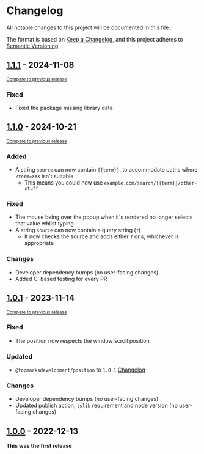 <!--
Guiding Principles
- Changelogs are for humans, not machines.
- There should be an entry for every single version.
- The same types of changes should be grouped.
- Versions and sections should be linkable.
- The latest version comes first.
- The release date of each version is displayed.
- Mention whether you follow Semantic Versioning.

Types of changes
- Added for new features.
- Changed for changes in existing functionality.
- Deprecated for soon-to-be removed features.
- Removed for now removed features.
- Fixed for any bug fixes.
- Security in case of vulnerabilities.
- Breaking changes for break in new revision
- Other for notable changes that do not
 -->

# Changelog

All notable changes to this project will be documented in this file.

The format is based on [Keep a Changelog](https://keepachangelog.com/en/1.0.0/),
and this project adheres to [Semantic Versioning](https://semver.org/spec/v2.0.0.html).

## [1.1.1] - 2024-11-08

<small>[Compare to previous release][comp:1.1.1]</small>

### Fixed

-   Fixed the package missing library data

[comp:1.1.1]: https://github.com/TopMarksDevelopment/JavaScript.Autocomplete/compare/v1.1.0...v1.1.1
[1.1.1]: https://github.com/TopMarksDevelopment/JavaScript.Autocomplete/release/tag/v1.1.1

## [1.1.0] - 2024-10-21

<small>[Compare to previous release][comp:1.1.0]</small>

### Added

-   A string `source` can now contain `{{term}}`, to accommodate paths where `?term=XXX` isn't suitable
    -   This means you could now use `example.com/search/{{term}}/other-stuff`

### Fixed

-   The mouse being over the popup when it's rendered no longer selects that value whilst typing
-   A string `source` can now contain a query string (`?`)
    -   It now checks the source and adds either `?` or `&`, whichever is appropriate

### Changes

-   Developer dependency bumps (no user-facing changes)
-   Added CI based testing for every PR

[comp:1.1.0]: https://github.com/TopMarksDevelopment/JavaScript.Autocomplete/compare/v1.0.1...v1.1.0
[1.1.0]: https://github.com/TopMarksDevelopment/JavaScript.Autocomplete/release/tag/v1.1.0

## [1.0.1] - 2023-11-14

<small>[Compare to previous release][comp:1.0.1]</small>

### Fixed

-   The position now respects the window scroll position

### Updated

-   `@topmarksdevelopment/position` to `1.0.1` [Changelog][cl:tp]

### Changes

-   Developer dependency bumps (no user-facing changes)
-   Updated publish action, `tslib` requirement and node version (no user-facing changes)

[comp:1.0.1]: https://github.com/TopMarksDevelopment/JavaScript.Autocomplete/compare/v1.0.0...v1.0.1
[1.0.1]: https://github.com/TopMarksDevelopment/JavaScript.Autocomplete/release/tag/v1.0.1

## [1.0.0] - 2022-12-13

**This was the first release**

[1.0.0]: https://github.com/TopMarksDevelopment/JavaScript.Autocomplete/release/tag/v1.0.0
[cl:tp]: https://github.com/TopMarksDevelopment/JavaScript.Position/blob/main/CHANGELOG.md
